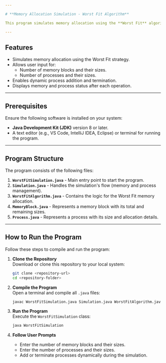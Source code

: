 ```yaml
---

# **Memory Allocation Simulation - Worst Fit Algorithm**

This program simulates memory allocation using the **Worst Fit** algorithm. Processes are allocated to memory blocks such that the block with the largest remaining space that can fit the process is selected. Users can add processes dynamically and terminate existing processes.

---
```


## **Features**

- Simulates memory allocation using the Worst Fit strategy.
- Allows user input for:
  - Number of memory blocks and their sizes.
  - Number of processes and their sizes.
- Enables dynamic process addition and termination.
- Displays memory and process status after each operation.

---

## **Prerequisites**

Ensure the following software is installed on your system:

- **Java Development Kit (JDK)** version 8 or later.
- A text editor (e.g., VS Code, IntelliJ IDEA, Eclipse) or terminal for running the program.

---

## **Program Structure**

The program consists of the following files:

1. **`WorstFitSimulation.java`** - Main entry point to start the program.
2. **`Simulation.java`** - Handles the simulation's flow (memory and process management).
3. **`WorstFitAlgorithm.java`** - Contains the logic for the Worst Fit memory allocation.
4. **`MemoryBlock.java`** - Represents a memory block with its total and remaining sizes.
5. **`Process.java`** - Represents a process with its size and allocation details.

---

## **How to Run the Program**

Follow these steps to compile and run the program:

1. **Clone the Repository**  
   Download or clone this repository to your local system:  
   ```bash
   git clone <repository-url>
   cd <repository-folder>
   ```

2. **Compile the Program**  
   Open a terminal and compile all `.java` files:  
   ```bash
   javac WorstFitSimulation.java Simulation.java WorstFitAlgorithm.java MemoryBlock.java Process.java
   ```

3. **Run the Program**  
   Execute the `WorstFitSimulation` class:  
   ```bash
   java WorstFitSimulation
   ```

4. **Follow User Prompts**  
   - Enter the number of memory blocks and their sizes.  
   - Enter the number of processes and their sizes.  
   - Add or terminate processes dynamically during the simulation.  